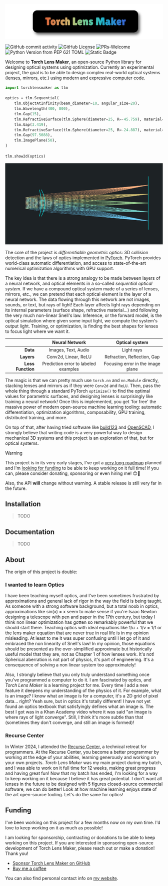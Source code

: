 [<img src="./docs/src/public/logos/logo-title.png">](https://github.com/victorpoughon/torchlensmaker)

![GitHub commit activity](https://img.shields.io/github/commit-activity/m/victorpoughon/torchlensmaker)
![GitHub License](https://img.shields.io/github/license/victorpoughon/torchlensmaker)
![PRs-Welcome](https://img.shields.io/badge/PRs-Welcome-green?logo=ticktick&logoColor=green)
![Python Version from PEP 621 TOML](https://img.shields.io/python/required-version-toml?tomlFilePath=https%3A%2F%2Fraw.githubusercontent.com%2Fvictorpoughon%2Ftorchlensmaker%2Frefs%2Fheads%2Fmain%2Fpyproject.toml&logo=Python&logoColor=yellow)
![Static Badge](https://img.shields.io/badge/PyTorch-powered-red?logo=PyTorch)

Welcome to **Torch Lens Maker**, an open-source Python library for designing
optical systems using optimization. Currently an experimental project, the goal
is to be able to design complex real-world optical systems (lenses, mirrors,
etc.) using modern and expressive computer code.

```python
import torchlensmaker as tlm

optics = tlm.Sequential(
    tlm.ObjectAtInfinity(beam_diameter=10, angular_size=20),
    tlm.Wavelength(400, 800),
    tlm.Gap(15),
    tlm.RefractiveSurface(tlm.Sphere(diameter=25, R=-45.759), material="BK7"),
    tlm.Gap(3.419),
    tlm.RefractiveSurface(tlm.Sphere(diameter=25, R=-24.887), material="air"),
    tlm.Gap(97.5088),
    tlm.ImagePlane(50),
)

tlm.show2d(optics)
```

![alt text](./docs/readme_images/landscape.png)

The core of the project is *differentiable geometric optics*: 3D collision
detection and the laws of optics implemented in [PyTorch](https://pytorch.org/).
PyTorch provides world-class automatic differentiation, and access to
state-of-the-art numerical optimization algorithms with GPU support.

The key idea is that there is a strong analogy to be made between layers of a
neural network, and optical elements in a so-called *sequential optical system*.
If we have a compound optical system made of a series of lenses, mirrors, etc.,
we can pretend that each optical element is the layer of a neural network. The
data flowing through this network are not images, sounds, or text, but rays of
light! Each layer affects light rays depending on its internal parameters
(surface shape, refractive material...) and following the very much non-linear
Snell's law. Inference, or the forward model, is the optical simulation where
given some input light, we compute the system's output light. Training, or
optimization, is finding the best shapes for lenses to focus light where we want&nbsp;it.


|                   |          **Neural Network**          |        **Optical system**         |
| ----------------: | :----------------------------------: | :-------------------------------: |
|          **Data** |         Images, Text, Audio          |            Light rays             |
|        **Layers** |         Conv2d, Linear, ReLU         |    Refraction, Reflection, Gap    |
| **Loss Function** | Prediction error to labeled examples | Focusing error in the image plane |


The magic is that we can pretty much use `torch.nn` and `nn.Module` directly,
stacking lenses and mirrors as if they were `Conv2d` and `ReLU`. Then, pass the
whole thing through a standard PyTorch `optimize()` to find the optimal values
for parametric surfaces, and designing lenses is surprisingly like training a
neural network! Once this is implemented, you get 'for free' the massive power
of modern open-source machine learning tooling: automatic differentiation,
optimization algorithms, composability, GPU training, distributed training, and
more.

On top of that, after having tried software like
[build123](https://build123d.readthedocs.io/en/latest/) and
[OpenSCAD](https://openscad.org/), I strongly believe that writing code is a very
powerful way to design mechanical 3D systems and this project is an exploration
of that, but for optical systems.

> [!WARNING]
> This project is in its very early stages, I've got a [very long roadmap]() planned and I'm [looking for funding]() to be able to keep working on it full time! If you can, please consider donating, sponsoring or even hiring me! 😊💚
> 
> Also, the API **will** change without warning. A stable release is still very far in the future.

## Installation

> TODO

## Documentation

> TODO

## About

The origin of this project is double:

### I wanted to learn Optics

I have been teaching myself optics, and I've been sometimes frustrated by
approximations and general lack of rigor in the way the field is being taught.
As someone with a strong software background, but a total noob in optics,
approximations like sin(x) = x seem to make sense if you're Isaac Newton
designing a telescope with pen and paper in the 17th century, but today I think
non linear optimization has gotten so remarkably powerful that we should start
there. Teaching optics with ideal equations like 1/u + 1/v = 1/f or the lens
maker equation that are never true in real life is in my opinion misleading. At
least to me it was super confusing until I let go of it and embraced the non
linearity of Snell's law! In my opinion, those equations should be presented as
the over-simplified approximate but historically useful model that they are, not
as Chapter 1 of how lenses work. It's not! Spherical aberration is not part of
physics, it's part of engineering. It's a consequence of solving a non linear
system too approximately!

Also, I strongly believe that you only truly understand something once
you've programmed a computer to do it. I am fascinated by optics, and _Torch
Lens Maker_ is a learning project for me. Every time I add a new feature it
deepens my understanding of the physics of it. For example, what is an image? I
know what an image is for a computer, it's a 2D grid of pixel data... right?
Yeah sure, but in optics it's totally different! I have not yet found an optics
textbook that satisfyingly defines what an image is. The best I got was in a Khan
Academy video where it was said "an image is where rays of light converge".
Still, I think it's more subtle than that (sometimes they don't converge, and
still an image is formed)!

### Recurse Center

In Winter 2024, I attended the [Recurse Center](https://www.recurse.com/), a
technical retreat for programmers. At the Recurse Center, you become a better
programmer by working at the edge of your abilities, learning generously and
working on your own projects. _Torch Lens Maker_ was my main project during my
batch, and I was able to work on it full time for 12 weeks, making great
progress and having great fun! Now that my batch has ended, I'm looking for a
way to keep working on it because I believe it has great potential. I don't want
all lenses in the future to be designed with 5 figures closed-source commercial
software, we can do better! Look at how machine learning enjoys state of the art
open-source tooling. Let's do the same for optics!

## Funding

I've been working on this project for a few months now on my own time. I'd love
to keep working on it as much as possible!

I am looking for sponsorship, contracting or donations to be able to keep
working on this project. If you are interested in sponsoring open-source
development of Torch Lens Maker, please reach out or make a donation! Thank
you!

* [Sponsor Torch Lens Maker on GitHub](https://github.com/sponsors/victorpoughon)
* [Buy me a coffee](https://buymeacoffee.com/victorpoughon)

You can also find personal contact info on [my website](https://victorpoughon.fr/).
